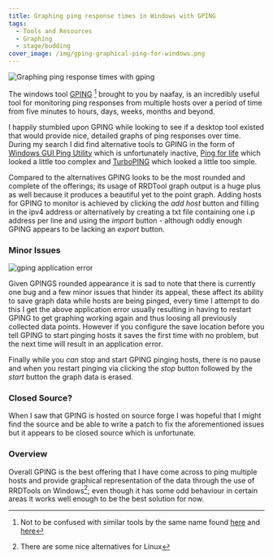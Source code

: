 ```yaml
---
title: Graphing ping response times in Windows with GPING
tags:
  - Tools and Resources
  - Graphing
  - stage/budding
cover_image: /img/gping-graphical-ping-for-windows.png
---
```


![Graphing ping response times with gping](/img/gping-graphical-ping-for-windows.png "Graphing ping response times with gping")

The windows tool [GPING](http://sourceforge.net/projects/gping/) [^1] brought to you by naafay, is an incredibly useful tool for monitoring ping responses from multiple hosts over a period of time from five minutes to hours, days, weeks, months and beyond.

I happily stumbled upon GPING while looking to see if a desktop tool existed that would provide nice, detailed graphs of ping responses over time. During my search I did find alternative tools to GPING in the form of [Windows GUI Ping Utility](http://sourceforge.net/projects/pingutil/) which is unfortunately inactive, [Ping for life](http://sourceforge.net/projects/pingforlife/) which looked a little too complex and [TurboPING](http://sourceforge.net/projects/turboping/) which  looked a little too simple.

Compared to the alternatives GPING looks to be the most rounded and complete of the offerings; its usage of RRDTool graph output is a huge plus as well because it produces a beautiful yet to the point graph. Adding hosts for GPING to monitor is achieved by clicking the *add host* button and filling in the ipv4 address or alternatively by creating a txt file containing one i.p address per line and using the *import* button - although oddly enough GPING appears to be lacking an *export* button.

### Minor Issues

![gping application error](/img/gping-application-error.png "gping application error")

Given GPINGS rounded appearance it is sad to note that there is currently one bug and a few minor issues that hinder its appeal, these affect its ability to save graph data while hosts are being pinged, every time I attempt to do this I get the above application error usually resulting in having to restart GPING to get graphing working again and thus loosing all previously collected data points. However if you configure the save location before you tell GPING to start pinging hosts it saves the first time with no problem, but the next time will result in an application error.

Finally while you *can* stop and start GPING pinging hosts, there is no pause and when you restart pinging via clicking the *stop* button followed by the *start* button the graph data is erased.

### Closed Source?

When I saw that GPING is hosted on source forge I was hopeful that I might find the source and be able to write a patch to fix the aforementioned issues but it appears to be closed source which is unfortunate.

### Overview

Overall GPING is the best offering that I have come across to ping multiple hosts and provide graphical representation of the data through the use of RRDTools on Windows[^2]; even though it has some odd behaviour in certain areas it works well enough to be the best solution for now.

[^1]: Not to be confused with similar tools by the same name found [here](http://www.gping.com/) and [here](https://github.com/mastahyeti/gping)
[^2]: There are some nice alternatives for Linux
